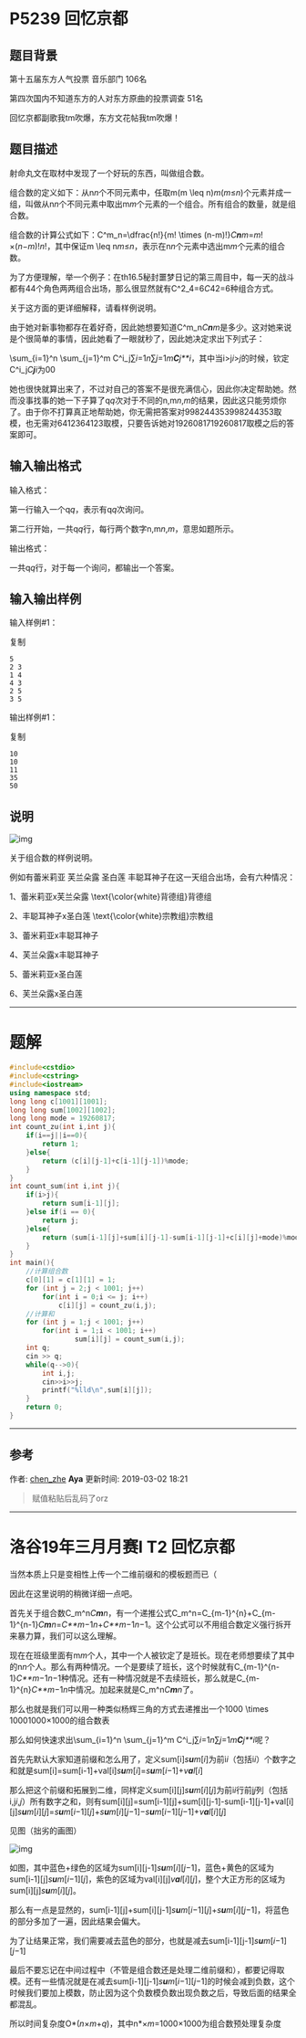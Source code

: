 # P5239 回忆京都

## 题目背景

第十五届东方人气投票 音乐部门 106名

第四次国内不知道东方的人对东方原曲的投票调查 51名

回忆京都副歌我tm吹爆，东方文花帖我tm吹爆！

## 题目描述

射命丸文在取材中发现了一个好玩的东西，叫做组合数。

组合数的定义如下：从n*n*个不同元素中，任取m(m \leq n)*m*(*m*≤*n*)个元素并成一组，叫做从n*n*个不同元素中取出m*m*个元素的一个组合。所有组合的数量，就是组合数。

组合数的计算公式如下：C^m_n=\dfrac{n!}{m! \times (n-m)!}*C**n**m*=*m*!×(*n*−*m*)!*n*!，其中保证m \leq n*m*≤*n*，表示在n*n*个元素中选出m*m*个元素的组合数。

为了方便理解，举一个例子：在th16.5秘封噩梦日记的第三周目中，每一天的战斗都有44个角色两两组合出场，那么很显然就有C^2_4=6*C*42=6种组合方式。

关于这方面的更详细解释，请看样例说明。

由于她对新事物都存在着好奇，因此她想要知道C^m_n*C**n**m*是多少。这对她来说是个很简单的事情，因此她看了一眼就秒了，因此她决定求出下列式子：

\sum_{i=1}^n \sum_{j=1}^m C^i_j∑*i*=1*n*∑*j*=1*m**C**j**i*，其中当i>j*i*>*j*的时候，钦定C^i_j*C**j**i*为00

她也很快就算出来了，不过对自己的答案不是很充满信心，因此你决定帮助她。然而没事找事的她一下子算了q*q*次对于不同的n,m*n*,*m*的结果，因此这只能劳烦你了。由于你不打算真正地帮助她，你无需把答案对998244353998244353取模，也无需对6412364123取模，只要告诉她对1926081719260817取模之后的答案即可。

## 输入输出格式

输入格式：



第一行输入一个q*q*，表示有q*q*次询问。

第二行开始，一共q*q*行，每行两个数字n,m*n*,*m*，意思如题所示。



输出格式：



一共q*q*行，对于每一个询问，都输出一个答案。



## 输入输出样例

输入样例#1：

 

复制

```
5
2 3
1 4
4 3
2 5
3 5
```

输出样例#1：

 

复制

```
10
10
11
35
50
```

## 说明

![img](https://i.loli.net/2018/12/15/5c148dbe83f11.jpg)

关于组合数的样例说明。

例如有蕾米莉亚 芙兰朵露 圣白莲 丰聪耳神子在这一天组合出场，会有六种情况：

1、蕾米莉亚x芙兰朵露 \text{\color{white}背德组}背德组

2、丰聪耳神子x圣白莲 \text{\color{white}宗教组}宗教组

3、蕾米莉亚x丰聪耳神子

4、芙兰朵露x丰聪耳神子

5、蕾米莉亚x圣白莲

6、芙兰朵露x圣白莲

---

# 题解

```c++
#include<cstdio>
#include<cstring>
#include<iostream>
using namespace std;
long long c[1001][1001];
long long sum[1002][1002];
long long mode = 19260817;
int count_zu(int i,int j){
	if(i==j||i==0){
		return 1;
	}else{
		return (c[i][j-1]+c[i-1][j-1])%mode;
	}
} 
int count_sum(int i,int j){
	if(i>j){
		return sum[i-1][j];
	}else if(i == 0){
		return j;
	}else{
		return (sum[i-1][j]+sum[i][j-1]-sum[i-1][j-1]+c[i][j]+mode)%mode;
	}
}
int main(){
	//计算组合数 
	c[0][1] = c[1][1] = 1;
	for (int j = 2;j < 1001; j++)
		for(int i = 0;i <= j; i++)
			c[i][j] = count_zu(i,j);
	//计算和 
	for (int j = 1;j < 1001; j++)
		for(int i = 1;i < 1001; i++)
				sum[i][j] = count_sum(i,j);
	int q;
	cin >> q;
	while(q-->0){
		int i,j;
		cin>>i>>j;
		printf("%lld\n",sum[i][j]);
	}
	return 0;
} 
```

---

## 参考

作者: [chen_zhe](https://www.luogu.org/space/show?uid=8457) **Aya** 更新时间: 2019-03-02 18:21 

> 赋值粘贴后乱码了orz

------

# 洛谷19年三月月赛I T2 回忆京都

当然本质上只是变相性上传一个二维前缀和的模板题而已（

因此在这里说明的稍微详细一点吧。

首先关于组合数C_m^n*C**m**n*，有一个递推公式C_m^n=C_{m-1}^{n}+C_{m-1}^{n-1}*C**m**n*=*C**m*−1*n*+*C**m*−1*n*−1。这个公式可以不用组合数定义强行拆开来暴力算，我们可以这么理解。

现在在班级里面有m*m*个人，其中一个人被钦定了是班长。现在老师想要续了其中的n*n*个人。那么有两种情况。一个是要续了班长，这个时候就有C_{m-1}^{n-1}*C**m*−1*n*−1种情况。还有一种情况就是不去续班长，那么就是C_{m-1}^{n}*C**m*−1*n*中情况。加起来就是C_m^n*C**m**n*了。

那么也就是我们可以用一种类似杨辉三角的方式去递推出一个1000 \times 10001000×1000的组合数表

那么如何快速求出\sum_{i=1}^n \sum_{j=1}^m C^i_j∑*i*=1*n*∑*j*=1*m**C**j**i*呢？

首先先默认大家知道前缀和怎么用了，定义sum[i]*s**u**m*[*i*]为前i*i*（包括i*i*）个数字之和就是sum[i]=sum[i-1]+val[i]*s**u**m*[*i*]=*s**u**m*[*i*−1]+*v**a**l*[*i*]

那么把这个前缀和拓展到二维，同样定义sum[i][j]*s**u**m*[*i*][*j*]为前i*i*行前j*j*列（包括i,j*i*,*j*）所有数字之和，则有sum[i][j]=sum[i-1][j]+sum[i][j-1]-sum[i-1][j-1]+val[i][j]*s**u**m*[*i*][*j*]=*s**u**m*[*i*−1][*j*]+*s**u**m*[*i*][*j*−1]−*s**u**m*[*i*−1][*j*−1]+*v**a**l*[*i*][*j*]

见图（拙劣的画图）

![img](https://i.loli.net/2019/03/02/5c7a0aec638c7.png)

如图，其中蓝色+绿色的区域为sum[i][j-1]*s**u**m*[*i*][*j*−1]，蓝色+黄色的区域为sum[i-1][j]*s**u**m*[*i*−1][*j*]，紫色的区域为val[i][j]*v**a**l*[*i*][*j*]，整个大正方形的区域为sum[i][j]*s**u**m*[*i*][*j*]。

那么有一点是显然的，sum[i-1][j]+sum[i][j-1]*s**u**m*[*i*−1][*j*]+*s**u**m*[*i*][*j*−1]，将蓝色的部分多加了一遍，因此结果会偏大。

为了让结果正常，我们需要减去蓝色的部分，也就是减去sum[i-1][j-1]*s**u**m*[*i*−1][*j*−1]

最后不要忘记在中间过程中（不管是组合数还是处理二维前缀和），都要记得取模。还有一些情况就是在减去sum[i-1][j-1]*s**u**m*[*i*−1][*j*−1]的时候会减到负数，这个时候我们要加上模数，防止因为这个负数模负数出现负数之后，导致后面的结果全都混乱。

所以时间复杂度O*(*n*×*m*+*q*)，其中n*×*m*=1000×1000为组合数预处理复杂度